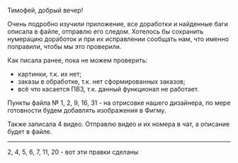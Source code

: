 Тимофей, добрый вечер!

Очень подробно изучили приложение, все доработки и найденные баги описала в файле, отправлю его следом. 
Хотелось бы сохранить нумерацию доработок и при их исправлении сообщать нам, что именно поправили, чтобы мы это проверили.

Как писала ранее, пока не можем проверить: 
- картинки, т.к. их нет;
- заказы в обработке, т.к. нет сформированных заказов;
 - всё что касается ПВЗ, т.к. данный функционал не работает.

Пункты файла № 1, 2, 9, 16, 31 - на отрисовке нашего дизайнера, по мере готовности будем добавлять изображения в Фигму.

Также записала 4 видео. Отправлю видео и их номера в чат, а описание будет в файле.

----

2, 4, 5, 6, 7, 11, 20 - вот эти правки сделаны

